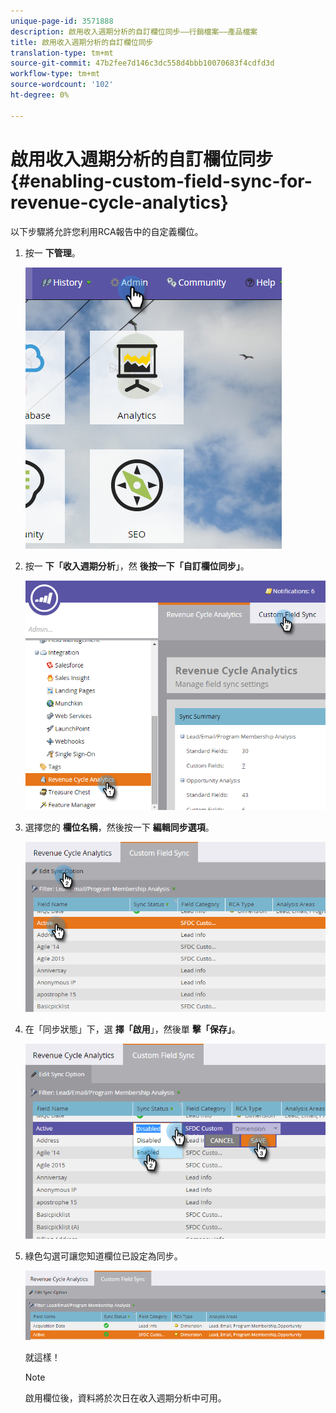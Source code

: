 ```yaml
---
unique-page-id: 3571888
description: 啟用收入週期分析的自訂欄位同步——行銷檔案——產品檔案
title: 啟用收入週期分析的自訂欄位同步
translation-type: tm+mt
source-git-commit: 47b2fee7d146c3dc558d4bbb10070683f4cdfd3d
workflow-type: tm+mt
source-wordcount: '102'
ht-degree: 0%

---
```



# 啟用收入週期分析的自訂欄位同步 {#enabling-custom-field-sync-for-revenue-cycle-analytics}

以下步驟將允許您利用RCA報告中的自定義欄位。

1. 按一 **下管理**。

   ![](assets/one.png)

1. 按一 **下「收入週期分析**」，然 **後按一下「自訂欄位同步」**。

   ![](assets/two.png)

1. 選擇您的 **欄位名稱**，然後按一下 **編輯同步選項**。

   ![](assets/three.png)

1. 在「同步狀態」下，選 **擇「啟用**」，然後單 **擊「保存」**。

   ![](assets/four.png)

1. 綠色勾選可讓您知道欄位已設定為同步。

   ![](assets/five.png)

   就這樣！

   >[!NOTE]
   >
   >啟用欄位後，資料將於次日在收入週期分析中可用。

